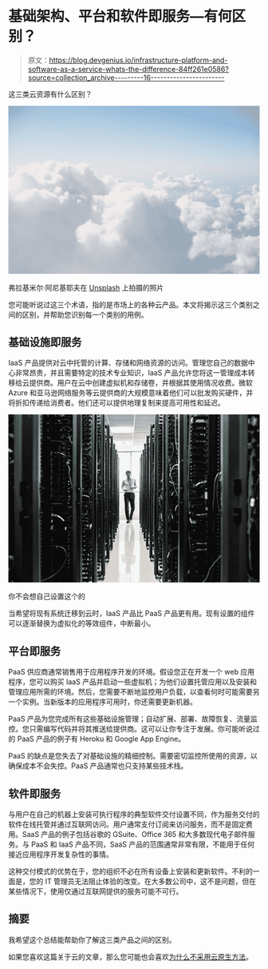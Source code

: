 # 基础架构、平台和软件即服务—有何区别？

> 原文：<https://blog.devgenius.io/infrastructure-platform-and-software-as-a-service-whats-the-difference-84ff261e0586?source=collection_archive---------16----------------------->

这三类云资源有什么区别？

![](img/ad0b1951d20eca62471a406126a23a5f.png)

弗拉基米尔·阿尼基耶夫在 [Unsplash](https://unsplash.com?utm_source=medium&utm_medium=referral) 上拍摄的照片

您可能听说过这三个术语，指的是市场上的各种云产品。本文将揭示这三个类别之间的区别，并帮助您识别每一个类别的用例。

## 基础设施即服务

IaaS 产品提供对云中托管的计算、存储和网络资源的访问。管理您自己的数据中心非常昂贵，并且需要特定的技术专业知识，IaaS 产品允许您将这一管理成本转移给云提供商。用户在云中创建虚拟机和存储卷，并根据其使用情况收费。微软 Azure 和亚马逊网络服务等云提供商的大规模意味着他们可以批发购买硬件，并将折扣传递给消费者。他们还可以提供地理复制来提高可用性和延迟。

![](img/0116b97c6b37cf6bf564aeb282fc18fc.png)

你不会想自己设置这个的

当希望将现有系统迁移到云时，IaaS 产品比 PaaS 产品更有用。现有设置的组件可以逐渐替换为虚拟化的等效组件，中断最小。

## 平台即服务

PaaS 供应商通常销售用于应用程序开发的环境。假设您正在开发一个 web 应用程序，您可以购买 IaaS 产品并启动一些虚拟机；为他们设置托管应用以及安装和管理应用所需的环境。然后，您需要不断地监控用户负载，以查看何时可能需要另一个实例。当新版本的应用程序可用时，你还需要更新机器。

PaaS 产品为您完成所有这些基础设施管理；自动扩展、部署、故障恢复、流量监控。您只需编写代码并将其推送给提供商。这可以让你专注于发展。你可能听说过的 PaaS 产品的例子有 Heroku 和 Google App Engine。

PaaS 的缺点是您失去了对基础设施的精细控制。需要密切监控所使用的资源，以确保成本不会失控。PaaS 产品通常也只支持某些技术栈。

## 软件即服务

与用户在自己的机器上安装可执行程序的典型软件交付设置不同，作为服务交付的软件在线托管并通过互联网访问。用户通常支付订阅来访问服务，而不是固定费用。SaaS 产品的例子包括谷歌的 GSuite、Office 365 和大多数现代电子邮件服务。与 PaaS 和 IaaS 产品不同，SaaS 产品的范围通常非常有限，不能用于任何接近应用程序开发复杂性的事情。

这种交付模式的优势在于，您的组织不必在所有设备上安装和更新软件。不利的一面是，您的 IT 管理员无法阻止体验的改变。在大多数公司中，这不是问题，但在某些情况下，使用仅通过互联网提供的服务可能不可行。

## 摘要

我希望这个总结能帮助你了解这三类产品之间的区别。

如果您喜欢这篇关于云的文章，那么您可能也会喜欢[为什么不采用云原生方法](/why-wouldnt-you-adopt-a-cloud-native-approach-2c3d477e1df8)。